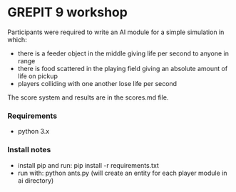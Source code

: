 GREPIT 9 workshop
===============

Participants were required to write an AI module for a simple simulation in which:

* there is a feeder object in the middle giving life per second to anyone in range
* there is food scattered in the playing field giving an absolute amount of life on pickup
* players colliding with one another lose life per second

The score system and results are in the scores.md file.

### Requirements

* python 3.x

### Install notes

* install pip and run: pip install -r requirements.txt
* run with: python ants.py (will create an entity for each player module in ai directory)
